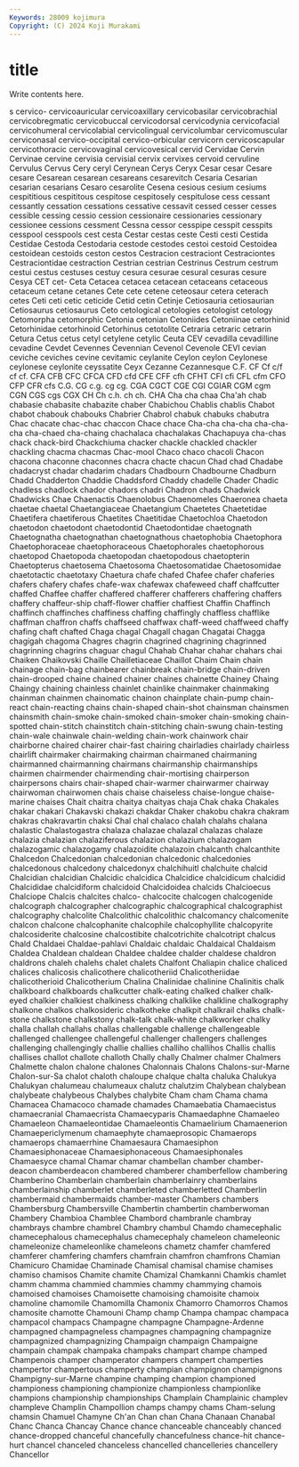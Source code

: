 ```yaml
---
Keywords: 28009 kojimura
Copyright: (C) 2024 Koji Murakami
---
```


# title

Write contents here.



s cervico- cervicoauricular cervicoaxillary cervicobasilar
cervicobrachial cervicobregmatic cervicobuccal cervicodorsal cervicodynia cervicofacial cervicohumeral cervicolabial cervicolingual cervicolumbar
cervicomuscular cerviconasal cervico-occipital cervico-orbicular cervicorn cervicoscapular cervicothoracic cervicovaginal cervicovesical cervid
Cervidae Cervin Cervinae cervine cervisia cervisial cervix cervixes cervoid cervuline
Cervulus Cervus Cery ceryl Cerynean Cerys Ceryx Cesar cesar Cesare
cesare Cesarean cesarean cesareans cesarevitch Cesaria Cesarian cesarian cesarians Cesaro
cesarolite Cesena cesious cesium cesiums cespititious cespititous cespitose cespitosely cespitulose
cess cessant cessantly cessation cessations cessative cessavit cessed cesser cesses
cessible cessing cessio cession cessionaire cessionaries cessionary cessionee cessions cessment
Cessna cessor cesspipe cesspit cesspits cesspool cesspools cest cesta Cestar
cestas ceste Cesti cesti Cestida Cestidae Cestoda Cestodaria cestode cestodes
cestoi cestoid Cestoidea cestoidean cestoids ceston cestos Cestracion cestraciont Cestraciontes
Cestraciontidae cestraction Cestrian cestrian Cestrinus Cestrum cestrum cestui cestus cestuses
cestuy cesura cesurae cesural cesuras cesure Cesya CET cet- Ceta
Cetacea cetacea cetacean cetaceans cetaceous cetaceum cetane cetanes Cete cete
cetene ceteosaur cetera ceterach cetes Ceti ceti cetic ceticide Cetid
cetin Cetinje Cetiosauria cetiosaurian Cetiosaurus cetiosaurus Ceto cetological cetologies cetologist
cetology Cetomorpha cetomorphic Cetonia cetonian Cetoniides Cetoniinae cetorhinid Cetorhinidae cetorhinoid
Cetorhinus cetotolite Cetraria cetraric cetrarin Cetura Cetus cetus cetyl cetylene
cetylic Ceuta CEV cevadilla cevadilline cevadine Cevdet Cevennes Cevennian Cevenol
Cevenole CEVI cevian ceviche ceviches cevine cevitamic ceylanite Ceylon ceylon
Ceylonese ceylonese ceylonite ceyssatite Ceyx Cezanne Cezannesque C.F. CF Cf
c/f cf cf. CFA CFB CFC CFCA CFD cfd CFE
CFF cfh CFHT CFI cfi CFL cfm CFO CFP CFR
cfs C.G. CG c.g. cg cg. CGA CGCT CGE CGI
CGIAR CGM cgm CGN CGS cgs CGX CH Ch c.h.
ch ch. CHA Cha cha chaa Cha'ah chab chabasie chabasite
chabazite chaber Chabichou Chablis chablis Chabot chabot chabouk chabouks Chabrier
Chabrol chabuk chabuks chabutra Chac chacate chac-chac chaccon Chace chace
Cha-cha cha-cha cha-cha-cha cha-chaed cha-chaing chachalaca chachalakas Chachapuya cha-chas chack
chack-bird Chackchiuma chacker chackle chackled chackler chackling chacma chacmas Chac-mool
Chaco chaco chacoli Chacon chacona chaconne chaconnes chacra chacte chacun
Chad chad Chadabe chadacryst chadar chadarim chadars Chadbourn Chadbourne Chadburn
Chadd Chadderton Chaddie Chaddsford Chaddy chadelle Chader Chadic chadless chadlock
chador chadors chadri Chadron chads Chadwick Chadwicks Chae Chaenactis Chaenolobus
Chaenomeles Chaeronea chaeta chaetae chaetal Chaetangiaceae Chaetangium Chaetetes Chaetetidae Chaetifera
chaetiferous Chaetites Chaetitidae Chaetochloa Chaetodon chaetodon chaetodont chaetodontid Chaetodontidae chaetognath
Chaetognatha chaetognathan chaetognathous chaetophobia Chaetophora Chaetophoraceae chaetophoraceous Chaetophorales chaetophorous chaetopod
Chaetopoda chaetopodan chaetopodous chaetopterin Chaetopterus chaetosema Chaetosoma Chaetosomatidae Chaetosomidae chaetotactic
chaetotaxy Chaetura chafe chafed Chafee chafer chaferies chafers chafery chafes
chafe-wax chafewax chafeweed chaff chaffcutter chaffed Chaffee chaffer chaffered chafferer
chafferers chaffering chaffers chaffery chaffeur-ship chaff-flower chaffier chaffiest Chaffin Chaffinch
chaffinch chaffinches chaffiness chaffing chaffingly chaffless chafflike chaffman chaffron chaffs
chaffseed chaffwax chaff-weed chaffweed chaffy chafing chaft chafted Chaga chagal
Chagall chagan Chagatai Chagga chagigah chagoma Chagres chagrin chagrined chagrining
chagrinned chagrinning chagrins chaguar chagul Chahab Chahar chahar chahars chai
Chaiken Chaikovski Chaille Chailletiaceae Chaillot Chaim Chain chain chainage chain-bag
chainbearer chainbreak chain-bridge chain-driven chain-drooped chaine chained chainer chaines chainette
Chainey Chaing Chaingy chaining chainless chainlet chainlike chainmaker chainmaking chainman
chainmen chainomatic chainon chainplate chain-pump chain-react chain-reacting chains chain-shaped chain-shot
chainsman chainsmen chainsmith chain-smoke chain-smoked chain-smoker chain-smoking chain-spotted chain-stitch chainstitch
chain-stitching chain-swung chain-testing chain-wale chainwale chain-welding chain-work chainwork chair chairborne
chaired chairer chair-fast chairing chairladies chairlady chairless chairlift chairmaker chairmaking
chairman chairmaned chairmaning chairmanned chairmanning chairmans chairmanship chairmanships chairmen chairmender
chairmending chair-mortising chairperson chairpersons chairs chair-shaped chair-warmer chairwarmer chairway chairwoman
chairwomen chais chaise chaiseless chaise-longue chaise-marine chaises Chait chaitra chaitya
chaityas chaja Chak chaka Chakales chakar chakari Chakavski chakazi chakdar
Chaker chakobu chakra chakram chakras chakravartin chaksi Chal chal chalaco
chalah chalahs chalana chalastic Chalastogastra chalaza chalazae chalazal chalazas chalaze
chalazia chalazian chalaziferous chalazion chalazium chalazogam chalazogamic chalazogamy chalazoidite chalazoin
chalcanth chalcanthite Chalcedon Chalcedonian chalcedonian chalcedonic chalcedonies chalcedonous chalcedony chalcedonyx
chalchihuitl chalchuite chalcid Chalcidian chalcidian Chalcidic chalcidica Chalcidice chalcidicum chalcidid
Chalcididae chalcidiform chalcidoid Chalcidoidea chalcids Chalcioecus Chalciope Chalcis chalcites chalco-
chalcocite chalcogen chalcogenide chalcograph chalcographer chalcographic chalcographical chalcographist chalcography chalcolite
Chalcolithic chalcolithic chalcomancy chalcomenite chalcon chalcone chalcophanite chalcophile chalcophyllite chalcopyrite
chalcosiderite chalcosine chalcostibite chalcotrichite chalcotript chalcus Chald Chaldaei Chaldae-pahlavi Chaldaic
chaldaic Chaldaical Chaldaism Chaldea Chaldean chaldean Chaldee chaldee chalder chaldese
chaldron chaldrons chaleh chalehs chalet chalets Chalfont Chaliapin chalice chaliced
chalices chalicosis chalicothere chalicotheriid Chalicotheriidae chalicotherioid Chalicotherium Chalina Chalinidae chalinine
Chalinitis chalk chalkboard chalkboards chalkcutter chalk-eating chalked chalker chalk-eyed chalkier
chalkiest chalkiness chalking chalklike chalkline chalkography chalkone chalkos chalkosideric chalkotheke
chalkpit chalkrail chalks chalk-stone chalkstone chalkstony chalk-talk chalk-white chalkworker chalky
challa challah challahs challas challengable challenge challengeable challenged challengee challengeful
challenger challengers challenges challenging challengingly challie challies challiho challihos Challis
challis challises challot challote challoth Chally chally Chalmer chalmer Chalmers
Chalmette chalon chalone chalones Chalonnais Chalons Chalons-sur-Marne Chalon-sur-Sa chalot chaloth
chaloupe chalque chalta chaluka Chalukya Chalukyan chalumeau chalumeaux chalutz chalutzim
Chalybean chalybean chalybeate chalybeous Chalybes chalybite Cham cham Chama chama
Chamacea Chamacoco chamade chamades Chamaebatia Chamaecistus chamaecranial Chamaecrista Chamaecyparis Chamaedaphne
Chamaeleo Chamaeleon Chamaeleontidae Chamaeleontis Chamaelirium Chamaenerion Chamaepericlymenum chamaephyte chamaeprosopic Chamaerops
chamaerops chamaerrhine Chamaesaura Chamaesiphon Chamaesiphonaceae Chamaesiphonaceous Chamaesiphonales Chamaesyce chamal Chamar
chamar chambellan chamber chamber-deacon chamberdeacon chambered chamberer chamberfellow chambering Chamberino
Chamberlain chamberlain chamberlainry chamberlains chamberlainship chamberlet chamberleted chamberletted Chamberlin chambermaid
chambermaids chamber-master Chambers chambers Chambersburg Chambersville Chambertin chambertin chamberwoman Chambery
Chambioa Chamblee Chambord chambranle chambray chambrays chambre chambrel Chambry chambul
Chamdo chamecephalic chamecephalous chamecephalus chamecephaly chameleon chameleonic chameleonize chameleonlike chameleons
chametz chamfer chamfered chamferer chamfering chamfers chamfrain chamfron chamfrons Chamian
Chamicuro Chamidae Chaminade Chamisal chamisal chamise chamises chamiso chamisos Chamite
chamite Chamizal Chamkanni Chamkis chamlet chamm chamma chammied chammies chammy
chammying chamois chamoised chamoises Chamoisette chamoising chamoisite chamoix chamoline chamomile
Chamomilla Chamonix Chamorro Chamorros Chamos chamosite chamotte Chamouni Champ champ
Champa champac champaca champacol champacs Champagne champagne Champagne-Ardenne champagned champagneless
champagnes champagning champagnize champagnized champagnizing Champaign champaign Champaigne champain champak
champaka champaks champart champe champed Champenois champer champerator champers champert
champerties champertor champertous champerty champian champignon champignons Champigny-sur-Marne champine champing
champion championed championess championing championize championless championlike champions championship championships
Champlain Champlainic champlev champleve Champlin Champollion champs champy chams Cham-selung
chamsin Chamuel Chamyne Ch'an Chan chan Chana Chanaan Chanabal Chanc
Chanca Chancay Chance chance chanceable chanceably chanced chance-dropped chanceful chancefully
chancefulness chance-hit chance-hurt chancel chanceled chanceless chancelled chancelleries chancellery Chancellor
